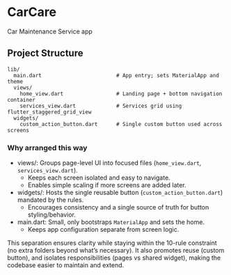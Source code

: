 # CarCare

Car Maintenance Service app

## Project Structure

```
lib/
  main.dart                        # App entry; sets MaterialApp and theme
  views/
    home_view.dart                 # Landing page + bottom navigation container
    services_view.dart             # Services grid using flutter_staggered_grid_view
  widgets/
    custom_action_button.dart      # Single custom button used across screens
```

### Why arranged this way

- views/: Groups page-level UI into focused files (`home_view.dart`, `services_view.dart`).
  - Keeps each screen isolated and easy to navigate.
  - Enables simple scaling if more screens are added later.
- widgets/: Hosts the single reusable button (`custom_action_button.dart`) mandated by the rules.
  - Encourages consistency and a single source of truth for button styling/behavior.
- main.dart: Small, only bootstraps `MaterialApp` and sets the home.
  - Keeps app configuration separate from screen logic.

This separation ensures clarity while staying within the 10-rule constraint (no extra folders beyond what’s necessary). It also promotes reuse (custom button), and isolates responsibilities (pages vs shared widget), making the codebase easier to maintain and extend.

